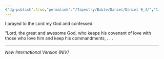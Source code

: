 ```yaml
---
{"dg-publish":true,"permalink":"/Tapestry/Bible/Daniel/Daniel 9_4/","title":"Daniel 9:4","hide":true,"tags":["bible-verse","bible-verse"],"dgHomeLink":true,"dgShowLocalGraph":true,"dgEnableSearch":true}
---
```



I prayed to the Lord my God and confessed:

“Lord, the great and awesome God, who keeps his covenant of love with those who love him and keep his commandments, . . . 

---
*New International Version (NIV)*